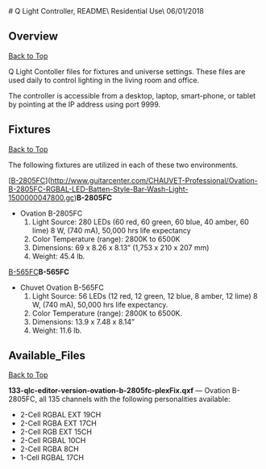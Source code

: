 <div id="content">
# Q Light Controller, README\
Residential Use\
06/01/2018

## Overview

[Back to Top](#top)

Q Light Contoller files for fixtures and universe settings. These files are used daily to control lighting in the living room and office.

The controller is accessible from a desktop, laptop, smart-phone, or tablet by pointing at the IP address using port 9999.

## Fixtures

[Back to Top](#top)

The following fixtures are utilized in each of these two environments.

[[B-2805FC](./images/458-b2805-594x187.png)](http://www.guitarcenter.com/CHAUVET-Professional/Ovation-B-2805FC-RGBAL-LED-Batten-Style-Bar-Wash-Light-1500000047800.gc)**B-2805FC**

-   Ovation B-2805FC
    1.  Light Source: 280 LEDs (60 red, 60 green, 60 blue, 40 amber,
        60 lime) 8 W, (740 mA), 50,000 hrs life expectancy
    2.  Color Temperature (range): 2800K to 6500K
    3.  Dimensions: 69 x 8.26 x 8.13” (1,753 x 210 x 207 mm)
    4.  Weight: 45.4 lb.

[B-565FC](./images/463-b565fc-296x217.png)**B-565FC**
-   Chuvet Ovation B-565FC
    1.  Light Source: 56 LEDs (12 red, 12 green, 12 blue, 8 amber,
        12 lime) 8 W, (740 mA), 50,000 hrs life expectancy.
    2.  Color Temperature (range): 2800K to 6500K.
    3.  Dimensions: 13.9 x 7.48 x 8.14”
    4.  Weight: 11.6 lb.


## Available\_Files

[Back to Top](#top)

**133-qlc-editor-version-ovation-b-2805fc-plexFix.qxf** — Ovation B-2805FC, all 135 channels with the following personalities available:
-   2-Cell RGBAL EXT 19CH
-   2-Cell RGBA EXT 17CH
-   2-Cell RGB EXT 15CH
-   2-Cell RGBAL 10CH
-   2-Cell RGBA 8CH
-   1-Cell RGBAL 17CH

</div>
